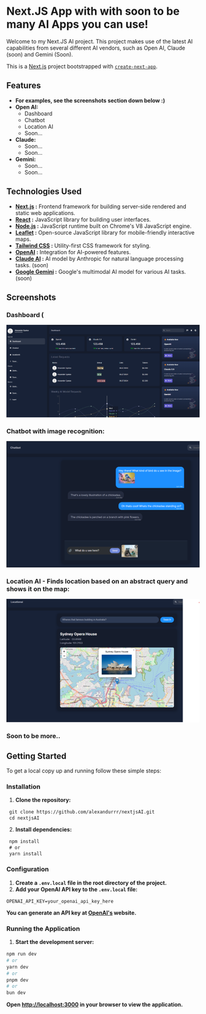 # Next.JS App with with soon to be many AI Apps you can use!

Welcome to my Next.JS AI project. This project makes use of the latest AI capabilities from several different AI vendors, such as Open AI, Claude (soon) and Gemini (Soon).

This is a [Next.js](https://nextjs.org/) project bootstrapped with [`create-next-app`](https://github.com/vercel/next.js/tree/canary/packages/create-next-app).

## Features

- **For examples, see the screenshots section down below :)**
- **Open AI:**
  - Dashboard
  - Chatbot
  - Location AI
  - Soon...
- **Claude:**
  - Soon...
  - Soon...
- **Gemini:**
  - Soon...
  - Soon...

## Technologies Used
- **[Next.js](https://nextjs.org/) :** Frontend framework for building server-side rendered and static web applications.
- **[React](https://react.dev/) :** JavaScript library for building user interfaces.
- **[Node.js](https://nodejs.org/en) :** JavaScript runtime built on Chrome's V8 JavaScript engine.
- **[Leaflet](https://leafletjs.com/) :** Open-source JavaScript library for mobile-friendly interactive maps.
- **[Tailwind CSS](https://tailwindcss.com/) :** Utility-first CSS framework for styling.
- **[OpenAI](https://openai.com/) :** Integration for AI-powered features.
- **[Claude AI](https://www.anthropic.com/) :** AI model by Anthropic for natural language processing tasks. (soon)
- **[Google Gemini](https://gemini.google.com/) :** Google's multimodal AI model for various AI tasks. (soon)

## Screenshots

### Dashboard (
![Dashboard](screenshots/dashboard.png)

### Chatbot with image recognition:
![Chatbot](screenshots/chatbot.png)

### Location AI - Finds location based on an abstract query and shows it on the map:
![Location AI](screenshots/locationAI.png)

### Soon to be more..

## Getting Started

To get a local copy up and running follow these simple steps:

### Installation

1. **Clone the repository:**
  ```shell
   git clone https://github.com/alexandurrr/nextjsAI.git
   cd nextjsAI
  ```

2. **Install dependencies:**
  ```shell
   npm install
   # or
   yarn install
  ```
### Configuration
1. **Create a ```.env.local``` file in the root directory of the project.**
2. **Add your OpenAI API key to the ```.env.local``` file:**
  ```shell
  OPENAI_API_KEY=your_openai_api_key_here
  ```
   **You can generate an API key at [OpenAI's](https://platform.openai.com/api-keys) website.**

### Running the Application
1. **Start the development server:**
```bash
npm run dev
# or
yarn dev
# or
pnpm dev
# or
bun dev
```

**Open [http://localhost:3000](http://localhost:3000) in your browser to view the application.**
